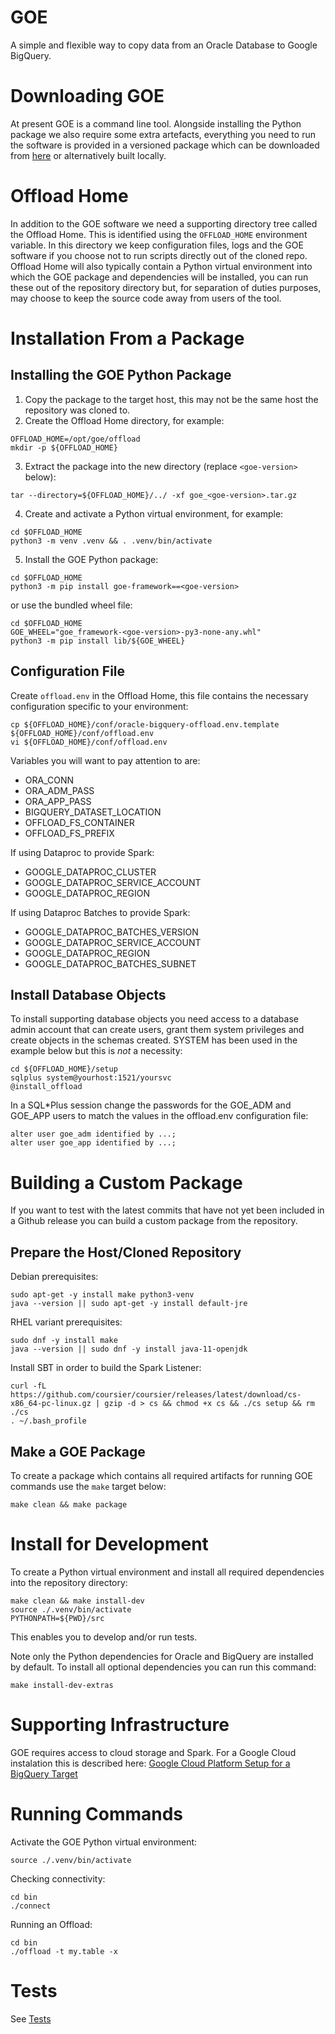 # GOE
A simple and flexible way to copy data from an Oracle Database to Google BigQuery.

# Downloading GOE
At present GOE is a command line tool. Alongside installing the Python package we also require some extra artefacts, everything you need to run the software is provided in a versioned package which can be downloaded from [here](https://github.com/gluent/goe/releases/latest/download/goe.tar.gz) or alternatively built locally.

# Offload Home
In addition to the GOE software we need a supporting directory tree called the Offload Home. This is identified using the `OFFLOAD_HOME` environment variable. In this directory we keep configuration files, logs and the GOE software if you choose not to run scripts directly out of the cloned repo. Offload Home will also typically contain a Python virtual environment into which the GOE package and dependencies will be installed, you can run these out of the repository directory but, for separation of duties purposes, may choose to keep the source code away from users of the tool.

# Installation From a Package

## Installing the GOE Python Package
1) Copy the package to the target host, this may not be the same host the repository was cloned to.
2) Create the Offload Home directory, for example:
```
OFFLOAD_HOME=/opt/goe/offload
mkdir -p ${OFFLOAD_HOME}
```
3) Extract the package into the new directory (replace `<goe-version>` below):
```
tar --directory=${OFFLOAD_HOME}/../ -xf goe_<goe-version>.tar.gz
```
4) Create and activate a Python virtual environment, for example:
```
cd $OFFLOAD_HOME
python3 -m venv .venv && . .venv/bin/activate
```
5) Install the GOE Python package:
```
cd $OFFLOAD_HOME
python3 -m pip install goe-framework==<goe-version>
```
or use the bundled wheel file:
```
cd $OFFLOAD_HOME
GOE_WHEEL="goe_framework-<goe-version>-py3-none-any.whl"
python3 -m pip install lib/${GOE_WHEEL}
```

## Configuration File
Create `offload.env` in the Offload Home, this file contains the necessary configuration specific to your environment:
```
cp ${OFFLOAD_HOME}/conf/oracle-bigquery-offload.env.template ${OFFLOAD_HOME}/conf/offload.env
vi ${OFFLOAD_HOME}/conf/offload.env
```

Variables you will want to pay attention to are:

- ORA_CONN
- ORA_ADM_PASS
- ORA_APP_PASS
- BIGQUERY_DATASET_LOCATION
- OFFLOAD_FS_CONTAINER
- OFFLOAD_FS_PREFIX

If using Dataproc to provide Spark:
- GOOGLE_DATAPROC_CLUSTER
- GOOGLE_DATAPROC_SERVICE_ACCOUNT
- GOOGLE_DATAPROC_REGION

If using Dataproc Batches to provide Spark:
- GOOGLE_DATAPROC_BATCHES_VERSION
- GOOGLE_DATAPROC_SERVICE_ACCOUNT
- GOOGLE_DATAPROC_REGION
- GOOGLE_DATAPROC_BATCHES_SUBNET

## Install Database Objects
To install supporting database objects you need access to a database admin account that can create users, grant them system privileges and create objects in the schemas created. SYSTEM has been used in the example below but this is *not* a necessity:
```
cd ${OFFLOAD_HOME}/setup
sqlplus system@yourhost:1521/yoursvc
@install_offload
```

In a SQL*Plus session change the passwords for the GOE_ADM and GOE_APP users to match the values in the offload.env configuration file:
```
alter user goe_adm identified by ...;
alter user goe_app identified by ...;
```

# Building a Custom Package

If you want to test with the latest commits that have not yet been included in a Github release you can build a custom package from the repository.

## Prepare the Host/Cloned Repository
Debian prerequisites:
```
sudo apt-get -y install make python3-venv
java --version || sudo apt-get -y install default-jre
```

RHEL variant prerequisites:
```
sudo dnf -y install make
java --version || sudo dnf -y install java-11-openjdk
```

Install SBT in order to build the Spark Listener:
```
curl -fL https://github.com/coursier/coursier/releases/latest/download/cs-x86_64-pc-linux.gz | gzip -d > cs && chmod +x cs && ./cs setup && rm ./cs
. ~/.bash_profile
```

## Make a GOE Package
To create a package which contains all required artifacts for running GOE commands use the `make` target below:
```
make clean && make package
```

# Install for Development
To create a Python virtual environment and install all required dependencies into the repository directory:
```
make clean && make install-dev
source ./.venv/bin/activate
PYTHONPATH=${PWD}/src
```

This enables you to develop and/or run tests.

Note only the Python dependencies for Oracle and BigQuery are installed by default. To install all optional dependencies you can run this command:
```
make install-dev-extras
```

# Supporting Infrastructure
GOE requires access to cloud storage and Spark. For a Google Cloud instalation this is described here: [Google Cloud Platform Setup for a BigQuery Target](docs/gcp_setup.md)

# Running Commands
Activate the GOE Python virtual environment:
```
source ./.venv/bin/activate
```

Checking connectivity:
```
cd bin
./connect
```

Running an Offload:
```
cd bin
./offload -t my.table -x
```

# Tests

See [Tests](tests/README.md)
